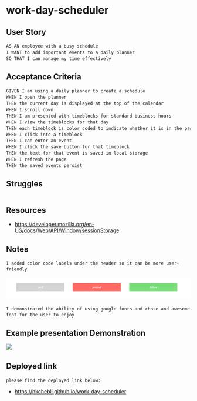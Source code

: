 # work-day-scheduler

## User Story

```md
AS AN employee with a busy schedule
I WANT to add important events to a daily planner
SO THAT I can manage my time effectively
```

## Acceptance Criteria

```md
GIVEN I am using a daily planner to create a schedule
WHEN I open the planner
THEN the current day is displayed at the top of the calendar
WHEN I scroll down
THEN I am presented with timeblocks for standard business hours
WHEN I view the timeblocks for that day
THEN each timeblock is color coded to indicate whether it is in the past, present, or future
WHEN I click into a timeblock
THEN I can enter an event
WHEN I click the save button for that timeblock
THEN the text for that event is saved in local storage
WHEN I refresh the page
THEN the saved events persist
```
## Struggles

```
```
## Resources
* https://developer.mozilla.org/en-US/docs/Web/API/Window/sessionStorage

## Notes

```
I added color code labels under the header so it can be more user-friendly
```
<img src="./color-code.png"/>

```
I demonstrated the ability of using google fonts and chose and awesome font for the user to enjoy
```

## Example presentation Demonstration
<img src="./presentation.gif"/>

## Deployed link
```
please find the deployed link below:
```
* https://hkchebli.github.io/work-day-scheduler